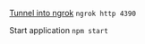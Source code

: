 [Tunnel into ngrok](https://api.slack.com/tutorials/tunneling-with-ngrok)
`ngrok http 4390`

Start application
`npm start`